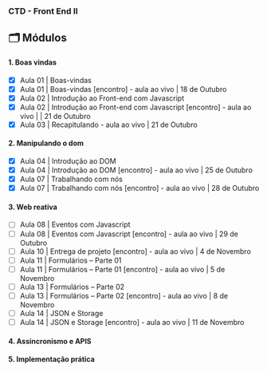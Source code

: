### CTD - Front End II 
## 🗂 Módulos

#### 1. Boas vindas
- [x] Aula 01 | Boas-vindas 
- [x] Aula 01 | Boas-vindas [encontro] - aula ao vivo | 18 de Outubro
- [x] Aula 02 | Introdução ao Front-end com Javascript
- [x] Aula 02 | Introdução ao Front-end com Javascript [encontro] - aula ao vivo |  | 21 de Outubro
- [x] Aula 03 | Recapitulando - aula ao vivo | 21 de Outubro

#### 2. Manipulando o dom
- [x] Aula 04 | Introdução ao DOM 
- [x] Aula 04 | Introdução ao DOM  [encontro] - aula ao vivo | 25 de Outubro
- [x] Aula 07 | Trabalhando com nós
- [x] Aula 07 | Trabalhando com nós [encontro] - aula ao vivo | 28 de Outubro

#### 3. Web reativa
- [ ] Aula 08 | Eventos com Javascript 
- [ ] Aula 08 | Eventos com Javascript [encontro] - aula ao vivo | 29 de Outubro
- [ ] Aula 10 | Entrega de projeto [encontro] - aula ao vivo | 4 de Novembro
- [ ] Aula 11 | Formulários – Parte 01
- [ ] Aula 11 | Formulários – Parte 01 [encontro] - aula ao vivo | 5 de Novembro
- [ ] Aula 13 | Formulários – Parte 02 
- [ ] Aula 13 | Formulários – Parte 02 [encontro] - aula ao vivo | 8 de Novembro
- [ ] Aula 14 | JSON e Storage
- [ ] Aula 14 | JSON e Storage [encontro] - aula ao vivo | 11 de Novembro

#### 4. Assincronismo e APIS

#### 5. Implementação prática
